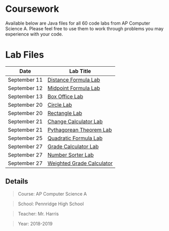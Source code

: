 # Coursework
Available below are Java files for all 60 code labs from AP Computer Science A. Please feel free to use them to work through problems you may experience with your code.

# Lab Files
Date | Lab Title
--- | ---
September 11 | [Distance Formula Lab](https://github.com/mitchwag17/AP-Computer-Science/tree/master/2018_09_11%20-%20Distance%20Formula%20Lab)
September 12 | [Midpoint Formula Lab](https://github.com/mitchwag17/AP-Computer-Science/tree/master/2018_09_12%20-%20Midpoint%20Formula%20Lab)
September 13 | [Box Office Lab](https://github.com/mitchwag17/AP-Computer-Science/tree/master/2018_09_13%20-%20Box%20Office%20Lab)
September 20 | [Circle Lab](https://github.com/mitchwag17/AP-Computer-Science/tree/master/2018_09_20%20-%20Circle%20Lab)
September 20 | [Rectangle Lab](https://github.com/mitchwag17/AP-Computer-Science/tree/master/2018_09_20%20-%20Rectangle%20Lab)
September 21 | [Change Calculator Lab](https://github.com/mitchwag17/AP-Computer-Science/tree/master/2018_09_21%20-%20Change%20Calculator%20Lab)
September 21 | [Pythagorean Theorem Lab](https://github.com/mitchwag17/AP-Computer-Science/tree/master/2018_09_21%20-%20Pythagorean%20Theorem%20Lab)
September 25 | [Quadratic Formula Lab](https://github.com/mitchwag17/AP-Computer-Science/tree/master/2018_09_25%20-%20Quadratic%20Formula%20Lab)
September 27 | [Grade Calculator Lab](https://github.com/mitchwag17/AP-Computer-Science/tree/master/2018_09_27%20-%20Grade%20Calculator%20Lab)
September 27 | [Number Sorter Lab](https://github.com/mitchwag17/AP-Computer-Science/tree/master/2018_09_27%20-%20Number%20Sorter%20Lab)
September 27 | [Weighted Grade Calculator](https://github.com/mitchwag17/AP-Computer-Science/tree/master/2018_09_27%20-%20Weighted%20Grade%20Calculator%20Lab)

## Details
> Course: AP Computer Science A

> School: Pennridge High School

> Teacher: Mr. Harris

> Year: 2018-2019
